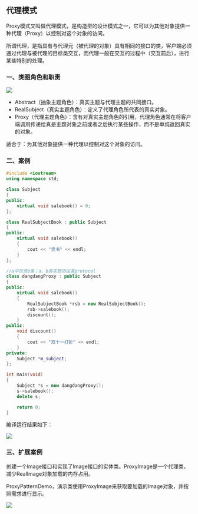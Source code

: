 ## 代理模式 ##

Proxy模式又叫做代理模式，是构造型的设计模式之一，它可以为其他对象提供一种代理（Proxy）以控制对这个对象的访问。

所谓代理，是指具有与代理元（被代理的对象）具有相同的接口的类，客户端必须通过代理与被代理的目标类交互，而代理一般在交互的过程中（交互前后），进行某些特别的处理。

### 一、类图角色和职责 ###

![](https://i.imgur.com/rouV7a4.png)

- Abstract（抽象主题角色）：真实主题与代理主题的共同接口。
- RealSubject（真实主题角色）：定义了代理角色所代表的真实对象。 
- Proxy（代理主题角色）：含有对真实主题角色的引用，代理角色通常在将客户端调用传递给真是主题对象之前或者之后执行某些操作，而不是单纯返回真实的对象。

适合于：为其他对象提供一种代理以控制对这个对象的访问。

### 二、案例 ###
```cpp
#include <iostream>
using namespace std;

class Subject
{
public:
	virtual void salebook() = 0;
};

class RealSubjectBook : public Subject
{
public:
	virtual void salebook()
	{
		cout << "卖书" << endl;
	}
};

//a中包含b类；a、b类实现协议类protocol 
class dangdangProxy : public Subject
{
public:
	virtual void salebook()
	{
		RealSubjectBook *rsb = new RealSubjectBook();
		rsb->salebook();
		discount();
	}
public:
	void discount()
	{
		cout << "双十一打折" << endl;
	}
private:
	Subject *m_subject;
};

int main(void)
{
	Subject *s = new dangdangProxy();
	s->salebook();
	delete s;

	return 0;
}
```
编译运行结果如下：

![](https://i.imgur.com/pcLfNcy.png)

### 三、扩展案例 ###
创建一个Image接口和实现了Image接口的实体类。ProxyImage是一个代理类，减少RealImage对象加载的内存占用。

ProxyPatternDemo，演示类使用ProxyImage来获取要加载的Image对象，并按照需求进行显示。

![](https://i.imgur.com/xindaK8.jpg)


